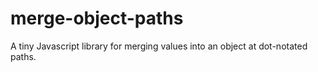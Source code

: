 # merge-object-paths
A tiny Javascript library for merging values into an object at dot-notated paths.

